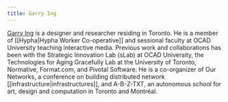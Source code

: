 ```yaml
---
title: Garry Ing
---
```


[Garry Ing](https://garrying.com) is a designer and researcher residing in Toronto. He is a member of [[Hypha|Hypha Worker Co-operative]] and sessional faculty at OCAD University teaching interactive media. Previous work and collaborations has been with the Strategic Innovation Lab (sLab) at OCAD University, the Technologies for Aging Gracefully Lab at the University of Toronto, Normative, Format.com, and Pivotal Software. He is a co-organizer of Our Networks, a conference on building distributed network [[infrastructure|infrastructures]], and A-B-Z-TXT, an autonomous school for art, design and computation in Toronto and Montréal.
